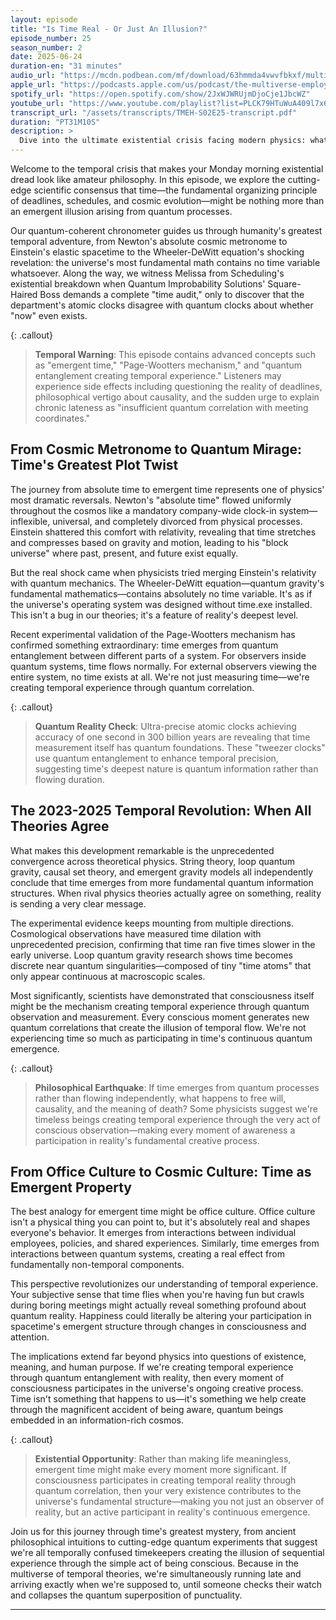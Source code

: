 ```yaml
---
layout: episode
title: "Is Time Real - Or Just An Illusion?"
episode_number: 25
season_number: 2
date: 2025-06-24
duration-en: "31 minutes"
audio_url: "https://mcdn.podbean.com/mf/download/63hmmda4vwvfbkxf/multiverse-employee-handbook-s02e25-is-time-real-or-just-an-illusion.mp3"
apple_url: "https://podcasts.apple.com/us/podcast/the-multiverse-employee-handbook/id1764134739"
spotify_url: "https://open.spotify.com/show/2JxWJWRUjmDjoCje1JbcWZ"
youtube_url: "https://www.youtube.com/playlist?list=PLCK79HTuWuA409l7x6iRN_icn0xZFzamp"
transcript_url: "/assets/transcripts/TMEH-S02E25-transcript.pdf"
duration: "PT31M10S"
description: >
  Dive into the ultimate existential crisis facing modern physics: what if time doesn't actually exist? Explore how recent breakthroughs in quantum gravity suggest time emerges from quantum entanglement rather than flowing independently, making your chronic lateness a profound statement about the nature of reality itself.
---
```


Welcome to the temporal crisis that makes your Monday morning existential dread look like amateur philosophy. In this episode, we explore the cutting-edge scientific consensus that time—the fundamental organizing principle of deadlines, schedules, and cosmic evolution—might be nothing more than an emergent illusion arising from quantum processes.

Our quantum-coherent chronometer guides us through humanity's greatest temporal adventure, from Newton's absolute cosmic metronome to Einstein's elastic spacetime to the Wheeler-DeWitt equation's shocking revelation: the universe's most fundamental math contains no time variable whatsoever. Along the way, we witness Melissa from Scheduling's existential breakdown when Quantum Improbability Solutions' Square-Haired Boss demands a complete "time audit," only to discover that the department's atomic clocks disagree with quantum clocks about whether "now" even exists.

{: .callout}
> **Temporal Warning**: This episode contains advanced concepts such as "emergent time," "Page-Wootters mechanism," and "quantum entanglement creating temporal experience." Listeners may experience side effects including questioning the reality of deadlines, philosophical vertigo about causality, and the sudden urge to explain chronic lateness as "insufficient quantum correlation with meeting coordinates."

## From Cosmic Metronome to Quantum Mirage: Time's Greatest Plot Twist

The journey from absolute time to emergent time represents one of physics' most dramatic reversals. Newton's "absolute time" flowed uniformly throughout the cosmos like a mandatory company-wide clock-in system—inflexible, universal, and completely divorced from physical processes. Einstein shattered this comfort with relativity, revealing that time stretches and compresses based on gravity and motion, leading to his "block universe" where past, present, and future exist equally.

But the real shock came when physicists tried merging Einstein's relativity with quantum mechanics. The Wheeler-DeWitt equation—quantum gravity's fundamental mathematics—contains absolutely no time variable. It's as if the universe's operating system was designed without time.exe installed. This isn't a bug in our theories; it's a feature of reality's deepest level.

Recent experimental validation of the Page-Wootters mechanism has confirmed something extraordinary: time emerges from quantum entanglement between different parts of a system. For observers inside quantum systems, time flows normally. For external observers viewing the entire system, no time exists at all. We're not just measuring time—we're creating temporal experience through quantum correlation.

{: .callout}
> **Quantum Reality Check**: Ultra-precise atomic clocks achieving accuracy of one second in 300 billion years are revealing that time measurement itself has quantum foundations. These "tweezer clocks" use quantum entanglement to enhance temporal precision, suggesting time's deepest nature is quantum information rather than flowing duration.

## The 2023-2025 Temporal Revolution: When All Theories Agree

What makes this development remarkable is the unprecedented convergence across theoretical physics. String theory, loop quantum gravity, causal set theory, and emergent gravity models all independently conclude that time emerges from more fundamental quantum information structures. When rival physics theories actually agree on something, reality is sending a very clear message.

The experimental evidence keeps mounting from multiple directions. Cosmological observations have measured time dilation with unprecedented precision, confirming that time ran five times slower in the early universe. Loop quantum gravity research shows time becomes discrete near quantum singularities—composed of tiny "time atoms" that only appear continuous at macroscopic scales.

Most significantly, scientists have demonstrated that consciousness itself might be the mechanism creating temporal experience through quantum observation and measurement. Every conscious moment generates new quantum correlations that create the illusion of temporal flow. We're not experiencing time so much as participating in time's continuous quantum emergence.

{: .callout}
> **Philosophical Earthquake**: If time emerges from quantum processes rather than flowing independently, what happens to free will, causality, and the meaning of death? Some physicists suggest we're timeless beings creating temporal experience through the very act of conscious observation—making every moment of awareness a participation in reality's fundamental creative process.

## From Office Culture to Cosmic Culture: Time as Emergent Property

The best analogy for emergent time might be office culture. Office culture isn't a physical thing you can point to, but it's absolutely real and shapes everyone's behavior. It emerges from interactions between individual employees, policies, and shared experiences. Similarly, time emerges from interactions between quantum systems, creating a real effect from fundamentally non-temporal components.

This perspective revolutionizes our understanding of temporal experience. Your subjective sense that time flies when you're having fun but crawls during boring meetings might actually reveal something profound about quantum reality. Happiness could literally be altering your participation in spacetime's emergent structure through changes in consciousness and attention.

The implications extend far beyond physics into questions of existence, meaning, and human purpose. If we're creating temporal experience through quantum entanglement with reality, then every moment of consciousness participates in the universe's ongoing creative process. Time isn't something that happens to us—it's something we help create through the magnificent accident of being aware, quantum beings embedded in an information-rich cosmos.

{: .callout}
> **Existential Opportunity**: Rather than making life meaningless, emergent time might make every moment more significant. If consciousness participates in creating temporal reality through quantum correlation, then your very existence contributes to the universe's fundamental structure—making you not just an observer of reality, but an active participant in reality's continuous emergence.

Join us for this journey through time's greatest mystery, from ancient philosophical intuitions to cutting-edge quantum experiments that suggest we're all temporally confused timekeepers creating the illusion of sequential experience through the simple act of being conscious. Because in the multiverse of temporal theories, we're simultaneously running late and arriving exactly when we're supposed to, until someone checks their watch and collapses the quantum superposition of punctuality.

---
